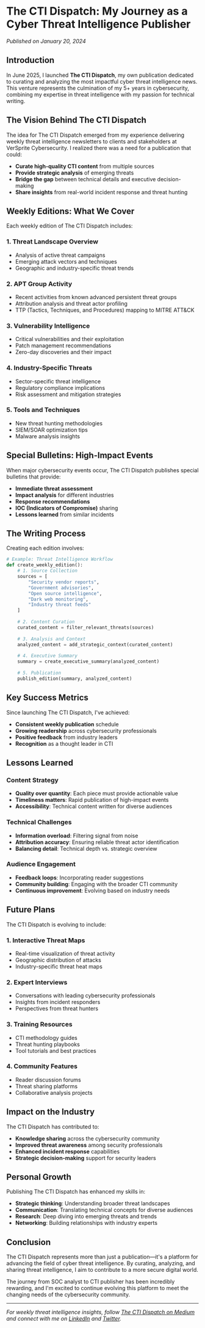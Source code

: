 # The CTI Dispatch: My Journey as a Cyber Threat Intelligence Publisher

*Published on January 20, 2024*

## Introduction

In June 2025, I launched **The CTI Dispatch**, my own publication dedicated to curating and analyzing the most impactful cyber threat intelligence news. This venture represents the culmination of my 5+ years in cybersecurity, combining my expertise in threat intelligence with my passion for technical writing.

## The Vision Behind The CTI Dispatch

The idea for The CTI Dispatch emerged from my experience delivering weekly threat intelligence newsletters to clients and stakeholders at VerSprite Cybersecurity. I realized there was a need for a publication that could:

- **Curate high-quality CTI content** from multiple sources
- **Provide strategic analysis** of emerging threats
- **Bridge the gap** between technical details and executive decision-making
- **Share insights** from real-world incident response and threat hunting

## Weekly Editions: What We Cover

Each weekly edition of The CTI Dispatch includes:

### 1. **Threat Landscape Overview**
- Analysis of active threat campaigns
- Emerging attack vectors and techniques
- Geographic and industry-specific threat trends

### 2. **APT Group Activity**
- Recent activities from known advanced persistent threat groups
- Attribution analysis and threat actor profiling
- TTP (Tactics, Techniques, and Procedures) mapping to MITRE ATT&CK

### 3. **Vulnerability Intelligence**
- Critical vulnerabilities and their exploitation
- Patch management recommendations
- Zero-day discoveries and their impact

### 4. **Industry-Specific Threats**
- Sector-specific threat intelligence
- Regulatory compliance implications
- Risk assessment and mitigation strategies

### 5. **Tools and Techniques**
- New threat hunting methodologies
- SIEM/SOAR optimization tips
- Malware analysis insights

## Special Bulletins: High-Impact Events

When major cybersecurity events occur, The CTI Dispatch publishes special bulletins that provide:

- **Immediate threat assessment**
- **Impact analysis** for different industries
- **Response recommendations**
- **IOC (Indicators of Compromise)** sharing
- **Lessons learned** from similar incidents

## The Writing Process

Creating each edition involves:

```python
# Example: Threat Intelligence Workflow
def create_weekly_edition():
    # 1. Source Collection
    sources = [
        "Security vendor reports",
        "Government advisories", 
        "Open source intelligence",
        "Dark web monitoring",
        "Industry threat feeds"
    ]
    
    # 2. Content Curation
    curated_content = filter_relevant_threats(sources)
    
    # 3. Analysis and Context
    analyzed_content = add_strategic_context(curated_content)
    
    # 4. Executive Summary
    summary = create_executive_summary(analyzed_content)
    
    # 5. Publication
    publish_edition(summary, analyzed_content)
```

## Key Success Metrics

Since launching The CTI Dispatch, I've achieved:

- **Consistent weekly publication** schedule
- **Growing readership** across cybersecurity professionals
- **Positive feedback** from industry leaders
- **Recognition** as a thought leader in CTI

## Lessons Learned

### Content Strategy
- **Quality over quantity**: Each piece must provide actionable value
- **Timeliness matters**: Rapid publication of high-impact events
- **Accessibility**: Technical content written for diverse audiences

### Technical Challenges
- **Information overload**: Filtering signal from noise
- **Attribution accuracy**: Ensuring reliable threat actor identification
- **Balancing detail**: Technical depth vs. strategic overview

### Audience Engagement
- **Feedback loops**: Incorporating reader suggestions
- **Community building**: Engaging with the broader CTI community
- **Continuous improvement**: Evolving based on industry needs

## Future Plans

The CTI Dispatch is evolving to include:

### 1. **Interactive Threat Maps**
- Real-time visualization of threat activity
- Geographic distribution of attacks
- Industry-specific threat heat maps

### 2. **Expert Interviews**
- Conversations with leading cybersecurity professionals
- Insights from incident responders
- Perspectives from threat hunters

### 3. **Training Resources**
- CTI methodology guides
- Threat hunting playbooks
- Tool tutorials and best practices

### 4. **Community Features**
- Reader discussion forums
- Threat sharing platforms
- Collaborative analysis projects

## Impact on the Industry

The CTI Dispatch has contributed to:

- **Knowledge sharing** across the cybersecurity community
- **Improved threat awareness** among security professionals
- **Enhanced incident response** capabilities
- **Strategic decision-making** support for security leaders

## Personal Growth

Publishing The CTI Dispatch has enhanced my skills in:

- **Strategic thinking**: Understanding broader threat landscapes
- **Communication**: Translating technical concepts for diverse audiences
- **Research**: Deep diving into emerging threats and trends
- **Networking**: Building relationships with industry experts

## Conclusion

The CTI Dispatch represents more than just a publication—it's a platform for advancing the field of cyber threat intelligence. By curating, analyzing, and sharing threat intelligence, I aim to contribute to a more secure digital world.

The journey from SOC analyst to CTI publisher has been incredibly rewarding, and I'm excited to continue evolving this platform to meet the changing needs of the cybersecurity community.

---

*For weekly threat intelligence insights, follow [The CTI Dispatch on Medium](https://medium.com/@harp6x) and connect with me on [LinkedIn](https://www.linkedin.com/in/harp6x) and [Twitter](https://twitter.com/harp6x).* 